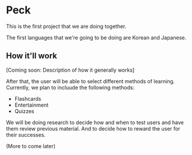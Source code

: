 Peck
==========================
This is the first project that we are doing together.

The first languages that we're going to be doing are Korean and Japanese.

How it'll work
-------------------------
[Coming soon: Description of how it generally works]

After that, the user will be able to select different methods of learning. Currently, we plan to incluude the following methods:
* Flashcards
* Entertainment
* Quizzes

We will be doing research to decide how and when to test users and have them review previous material. And to decide how to reward the user for their successes.

(More to come later)
